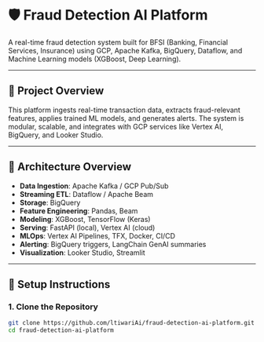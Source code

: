 # 🛡️ Fraud Detection AI Platform

A real-time fraud detection system built for BFSI (Banking, Financial Services, Insurance) using GCP, Apache Kafka, BigQuery, Dataflow, and Machine Learning models (XGBoost, Deep Learning).

---

## 📌 Project Overview

This platform ingests real-time transaction data, extracts fraud-relevant features, applies trained ML models, and generates alerts. The system is modular, scalable, and integrates with GCP services like Vertex AI, BigQuery, and Looker Studio.

---

## 🧱 Architecture Overview

- **Data Ingestion**: Apache Kafka / GCP Pub/Sub
- **Streaming ETL**: Dataflow / Apache Beam
- **Storage**: BigQuery
- **Feature Engineering**: Pandas, Beam
- **Modeling**: XGBoost, TensorFlow (Keras)
- **Serving**: FastAPI (local), Vertex AI (cloud)
- **MLOps**: Vertex AI Pipelines, TFX, Docker, CI/CD
- **Alerting**: BigQuery triggers, LangChain GenAI summaries
- **Visualization**: Looker Studio, Streamlit

---

## 🚀 Setup Instructions

### 1. Clone the Repository

```bash
git clone https://github.com/ltiwariAi/fraud-detection-ai-platform.git
cd fraud-detection-ai-platform
